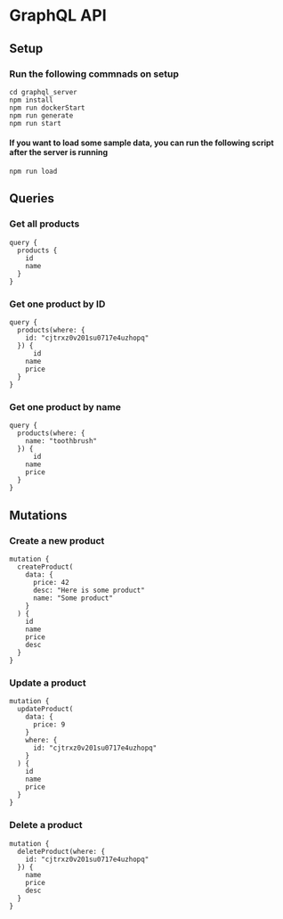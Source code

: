 # GraphQL API

## Setup

### Run the following commnads on setup
```
cd graphql_server
npm install
npm run dockerStart
npm run generate
npm run start
```

#### If you want to load some sample data, you can run the following script after the server is running
```
npm run load
```

## Queries

### Get all products
```
query {
  products {
    id
    name
  }
}
```
### Get one product by ID
```
query {
  products(where: {
    id: "cjtrxz0v201su0717e4uzhopq"
  }) {
	  id
    name
    price
  }
}
```
### Get one product by name
```
query {
  products(where: {
    name: "toothbrush"
  }) {
	  id
    name
    price
  }
}
```
## Mutations

### Create a new product
```
mutation {
  createProduct(
    data: {
      price: 42
      desc: "Here is some product"
      name: "Some product"
    }
  ) {
    id
    name
    price
    desc
  }
}
```
### Update a product
```
mutation {
  updateProduct(
    data: {
      price: 9
    }
    where: {
      id: "cjtrxz0v201su0717e4uzhopq"
    }
  ) {
    id
    name
    price
  }
}
```
### Delete a product
```
mutation {
  deleteProduct(where: {
    id: "cjtrxz0v201su0717e4uzhopq"
  }) {
    name
    price
    desc
  }
}
```